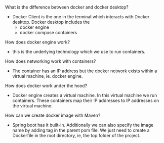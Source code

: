 What is the difference between docker and docker desktop? 
- Docker Client is the one in the terminal which interacts with Docker desktop. Docker desktop includes the 
    - docker engine
    - docker compose containers

How does docker engine work? 
- this is the underlying technology which we use to run containers. 

How does networking work with containers? 
- The container has an IP address but the docker network exists within a virtual machine, ie. docker engine. 

How does docker work under the hood? 
- Docker engine creates a virtual machine. In this virtual machine we run containers. These containers map their IP addresses to IP addresses on the virtual machine. 

How can we create docker image with Maven? 
- Spring boot has it built-in. 
Additionally we can also specify the image name by adding <build> tag in the parent pom file. We just need to create a Dockerfile in the root directory, ie, the top folder of the project. 
